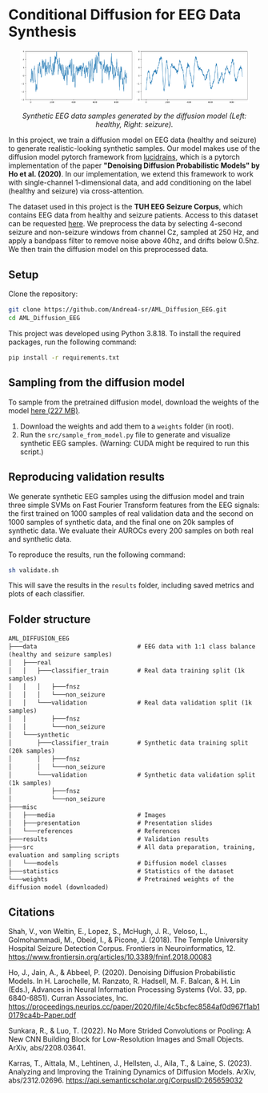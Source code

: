 # Conditional Diffusion for EEG Data Synthesis

<p align="center">
  <img src="misc/media/non_seizure.png" alt="Non-seizure" width="45%">
  <img src="misc/media/seizure.png" alt="Seizure" width="45%">
</p>

<p align="center">
  <em>Synthetic EEG data samples generated by the diffusion model (Left: healthy, Right: seizure).</em>
</p>


In this project, we train a diffusion model on EEG data (healthy and seizure) to generate realistic-looking synthetic samples. Our model makes use of the diffusion model pytorch framework from [lucidrains](https://github.com/lucidrains/denoising-diffusion-pytorch/), which is a pytorch implementation of the paper **"Denoising Diffusion Probabilistic Models" by Ho et al. (2020)**. In our implementation, we extend this framework to work with single-channel 1-dimensional data, and add conditioning on the label (healthy and seizure) via cross-attention.

The dataset used in this project is the **TUH EEG Seizure Corpus**, which contains EEG data from healthy and seizure patients. Access to this dataset can be requested [here](https://isip.piconepress.com/projects/tuh_eeg/html/downloads.shtml). We preprocess the data by selecting 4-second seizure and non-seizure windows from channel Cz, sampled at 250 Hz, and apply a bandpass filter to remove noise above 40hz, and drifts below 0.5hz. We then train the diffusion model on this preprocessed data.

## Setup

Clone the repository:

```sh
git clone https://github.com/Andrea4-sr/AML_Diffusion_EEG.git
cd AML_Diffusion_EEG
```

This project was developed using Python 3.8.18. To install the required packages, run the following command:

```sh
pip install -r requirements.txt
```

## Sampling from the diffusion model

To sample from the pretrained diffusion model, download the weights of the model [here (227 MB)](https://filesender.switch.ch/filesender2/?s=download&token=159a54a2-7962-4844-94da-ab99eba36c55).

1. Download the weights and add them to a `weights` folder (in root).
2. Run the `src/sample_from_model.py` file to generate and visualize synthetic EEG samples. (Warning: CUDA might be required to run this script.)

## Reproducing validation results

We generate synthetic EEG samples using the diffusion model and train three simple SVMs on Fast Fourier Transform features from the EEG signals: the first trained on 1000 samples of real validation data and the second on 1000 samples of synthetic data, and the final one on 20k samples of synthetic data. We evaluate their AUROCs every 200 samples on both real and synthetic data.

To reproduce the results, run the following command:

```sh
sh validate.sh
```

This will save the results in the `results` folder, including saved metrics and plots of each classifier.

## Folder structure

```plaintext
AML_DIFFUSION_EEG
├───data                            # EEG data with 1:1 class balance (healthy and seizure samples)
│   ├───real
│   │   ├───classifier_train        # Real data training split (1k samples)
│   │   │   ├───fnsz
│   │   │   └───non_seizure
│   │   └───validation              # Real data validation split (1k samples)
│   │       ├───fnsz
│   │       └───non_seizure
│   └───synthetic
│       ├───classifier_train        # Synthetic data training split (20k samples)
│       │   ├───fnsz
│       │   └───non_seizure
│       └───validation              # Synthetic data validation split (1k samples)
│           ├───fnsz
│           └───non_seizure
├───misc
│   ├───media                       # Images
│   ├───presentation                # Presentation slides
│   └───references                  # References    
├───results                         # Validation results  
├───src                             # All data preparation, training, evaluation and sampling scripts 
│   └───models                      # Diffusion model classes
├───statistics                      # Statistics of the dataset
└───weights                         # Pretrained weights of the diffusion model (downloaded)
```

## Citations

Shah, V., von Weltin, E., Lopez, S., McHugh, J. R., Veloso, L., Golmohammadi, M., Obeid, I., & Picone, J. (2018). The Temple University Hospital Seizure Detection Corpus. Frontiers in Neuroinformatics, 12. https://www.frontiersin.org/articles/10.3389/fninf.2018.00083

Ho, J., Jain, A., & Abbeel, P. (2020). Denoising Diffusion Probabilistic Models. In H. Larochelle, M. Ranzato, R. Hadsell, M. F. Balcan, & H. Lin (Eds.), Advances in Neural Information Processing Systems (Vol. 33, pp. 6840-6851). Curran Associates, Inc. https://proceedings.neurips.cc/paper/2020/file/4c5bcfec8584af0d967f1ab10179ca4b-Paper.pdf

Sunkara, R., & Luo, T. (2022). No More Strided Convolutions or Pooling: A New CNN Building Block for Low-Resolution Images and Small Objects. ArXiv, abs/2208.03641.

Karras, T., Aittala, M., Lehtinen, J., Hellsten, J., Aila, T., & Laine, S. (2023). Analyzing and Improving the Training Dynamics of Diffusion Models. ArXiv, abs/2312.02696. https://api.semanticscholar.org/CorpusID:265659032
